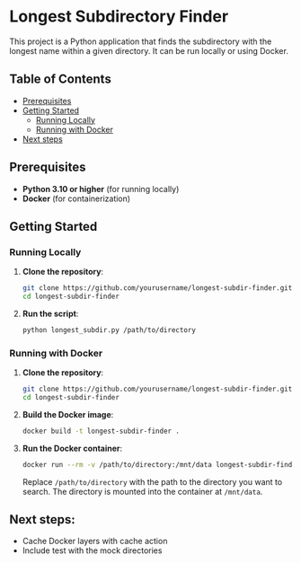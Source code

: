 # Longest Subdirectory Finder

This project is a Python application that finds the subdirectory with the longest name within a given directory. It can be run locally or using Docker.

## Table of Contents

- [Prerequisites](#prerequisites)
- [Getting Started](#getting-started)
  - [Running Locally](#running-locally)
  - [Running with Docker](#running-with-docker)
- [Next steps](#next-steps)

## Prerequisites

- **Python 3.10 or higher** (for running locally)
- **Docker** (for containerization)

## Getting Started

### Running Locally

1. **Clone the repository**:

   ```sh
   git clone https://github.com/yourusername/longest-subdir-finder.git
   cd longest-subdir-finder

2. **Run the script**:
   
    ```sh
    python longest_subdir.py /path/to/directory
    ```

### Running with Docker

1. **Clone the repository**:

   ```sh
   git clone https://github.com/yourusername/longest-subdir-finder.git
   cd longest-subdir-finder

2. **Build the Docker image**:
   
    ```sh
    docker build -t longest-subdir-finder .
    ```
    
4. **Run the Docker container**:

    ```sh
    docker run --rm -v /path/to/directory:/mnt/data longest-subdir-finder /mnt/data
    ```
    
    Replace `/path/to/directory` with the path to the directory you want to search. The directory is mounted into the container at `/mnt/data`.


## Next steps:

- Cache Docker layers with cache action
- Include test with the mock directories

